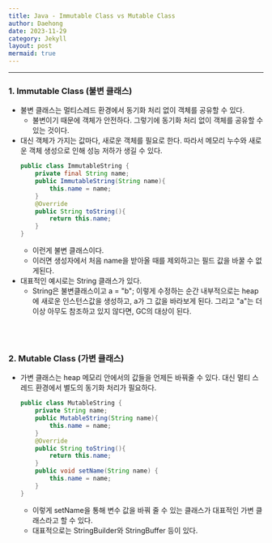 ```yaml
---
title: Java - Immutable Class vs Mutable Class
author: Daehong
date: 2023-11-29
category: Jekyll
layout: post
mermaid: true
---
```


<hr>

### 1. Immutable Class (불변 클래스)
* 불변 클래스는 멀티스레드 환경에서 동기화 처리 없이 객체를 공유할 수 있다.
	* 불변이기 때문에 객체가 안전하다. 그렇기에 동기화 처리 없이 객체를 공유할 수 있는 것이다.
* 대신 객체가 가지는 값마다, 새로운 객체를 필요로 한다. 따라서 메모리 누수와 새로운 객체 생성으로 인해 성능 저하가 생길 수 있다.
	```java
	public class ImmutableString {
		private final String name;
		public ImmutableString(String name){
			this.name = name;
		}
		@Override
		public String toString(){
			return this.name;
		}
	}
	```
	* 이런게 불변 클래스이다.
	* 이러면 생성자에서 처음 name을 받아올 때를 제외하고는 필드 값을 바꿀 수 없게된다.
* 대표적인 예시로는 String 클래스가 있다.
	* String은 불변클래스이고 a = "b"; 이렇게 수정하는 순간 내부적으로는 heap에 새로운 인스턴스값을 생성하고, a가 그 값을 바라보게 된다. 그리고 "a"는 더이상 아무도 참조하고 있지 않다면, GC의 대상이 된다.

<br>
<br>

### 2. Mutable Class (가변 클래스)
* 가변 클래스는 heap 메모리 안에서의 값들을 언제든 바꿔줄 수 있다. 대신 멀티 스레드 환경에서 별도의 동기화 처리가 필요하다.
	```java
	public class MutableString {
		private String name;
		public MutableString(String name){
			this.name = name;
		}
		@Override
		public String toString(){
			return this.name;
		}
		public void setName(String name) {
			this.name = name;
		}
	}
	```
	* 이렇게 setName을 통해 변수 값을 바꿔 줄 수 있는 클래스가 대표적인 가변 클래스라고 할 수 있다.
	* 대표적으로는 StringBuilder와 StringBuffer 등이 있다.

<br>
<br>
<br>
<br>
<br>
